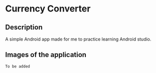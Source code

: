 # Currency Converter

## Description

A simple Android app made for me to practice learning Android studio.

## Images of the application

`To be added`
